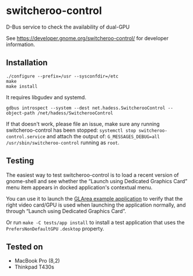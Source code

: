 switcheroo-control
==================

D-Bus service to check the availability of dual-GPU

See https://developer.gnome.org/switcheroo-control/ for
developer information.

Installation
------------
```
./configure --prefix=/usr --sysconfdir=/etc
make
make install
```
It requires libgudev and systemd.

```
gdbus introspect --system --dest net.hadess.SwitcherooControl --object-path /net/hadess/SwitcherooControl
```

If that doesn't work, please file an issue, make sure any running switcheroo-control
has been stopped:
`systemctl stop switcheroo-control.service`
and attach the output of:
`G_MESSAGES_DEBUG=all /usr/sbin/switcheroo-control`
running as ```root```.

Testing
-------

The easiest way to test switcheroo-control is to load a recent version
of gnome-shell and see whether the “Launch using Dedicated Graphics Card”
menu item appears in docked application's contextual menu.

You can use it to launch the [GLArea example application](https://github.com/ebassi/glarea-example/)
to verify that the right video card/GPU is used when launching the application
normally, and through “Launch using Dedicated Graphics Card”.

Or run `make -C tests/app install` to install a test application that uses
the `PrefersNonDefaultGPU` `.desktop` property.

Tested on
---------

- MacBook Pro (8,2)
- Thinkpad T430s

